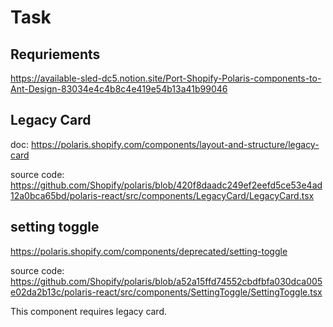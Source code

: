 # Task

## Requriements

https://available-sled-dc5.notion.site/Port-Shopify-Polaris-components-to-Ant-Design-83034e4c4b8c4e419e54b13a41b99046

## Legacy Card

doc: https://polaris.shopify.com/components/layout-and-structure/legacy-card

source code: https://github.com/Shopify/polaris/blob/420f8daadc249ef2eefd5ce53e4ad12a0bca65bd/polaris-react/src/components/LegacyCard/LegacyCard.tsx

## setting toggle

https://polaris.shopify.com/components/deprecated/setting-toggle

source code: https://github.com/Shopify/polaris/blob/a52a15ffd74552cbdfbfa030dca005e02da2b13c/polaris-react/src/components/SettingToggle/SettingToggle.tsx

This component requires legacy card.